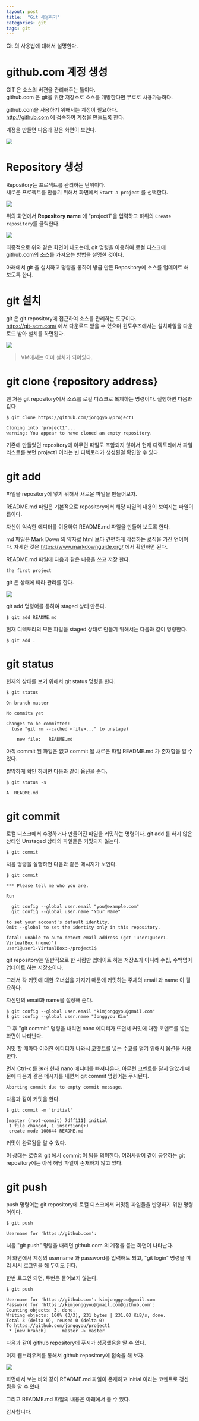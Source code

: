```yaml
---
layout: post
title:  "Git 사용하기"
categories: git
tags: git
---
```


Git 의 사용법에 대해서 설명한다.

# github.com 계정 생성

GIT 은 소스의 버젼을 관리해주는 툴이다.  
github.com 은 git을 위한 저장소로 소스를 개방한다면 무료로 사용가능하다. 

github.com을 사용하기 위해서는 계정이 필요하다.  
http://github.com 에 접속하여 계정을 만들도록 한다.

계정을 만들면 다음과 같은 화면이 보인다.

![](https://shiftyou.github.io/cloudnative/images/git1.png)


# Repository 생성

Repository는 프로젝트를 관리하는 단위이다.  
새로운 프로젝트를 만들기 위해서 화면에서 `Start a project` 를 선택한다.

![](https://shiftyou.github.io/cloudnative/images/git2.png)

위의 화면에서 **Repository name** 에 "project1"을 입력하고 하위의 `Create repository`를 클릭한다.

![](https://shiftyou.github.io/cloudnative/images/git3.png)

최종적으로 위와 같은 화면이 나오는데, git 명령을 이용하여 로컬 디스크에 github.com의 소스를 가져오는 방법을 설명한 것이다.

아래에서 git 을 설치하고 명령을 통하여 방금 만든 Repository에 소스를 업데이트 해 보도록 한다.

# git 설치

git 은 git repository에 접근하여 소스를 관리하는 도구이다.   
https://git-scm.com/ 에서 다운로드 받을 수 있으며 윈도우즈에서는 설치파일을 다운로드 받아 설치를 하면된다.

![](https://shiftyou.github.io/cloudnative/images/git4.png)

>VM에서는 이미 설치가 되어있다.

# git clone {repository address}

맨 처음 git repository에서 소스를 로컬 디스크로 복제하는 명령이다. 실행하면 다음과 같다

~~~
$ git clone https://github.com/jonggyou/project1

Cloning into 'project1'...
warning: You appear to have cloned an empty repository.
~~~

기존에 만들었던 repository에 아무런 파일도 포함되지 않아서 현재 디렉토리에서 파일 리스트를 보면 project1 이라는 빈 디렉토리가 생성된걸 확인할 수 있다.

# git add

파일을 repository에 넣기 위해서 새로운 파일을 만들어보자.

README.md 파일은 기본적으로 repository에서 해당 파일의 내용이 보여지는 파일이름이다.

자신이 익숙한 에디터를 이용하여 README.md 파일을 만들어 보도록 한다.

md 파일은 Mark Down 의 약자로 html 보다 간편하게 작성하는 로직을 가진 언어이다. 자세한 것은 https://www.markdownguide.org/ 에서 확인하면 된다.

README.md 파일에 다음과 같은 내용을 쓰고 저장 한다.

~~~
the first project
~~~

git 은 상태에 따라 관리를 한다.

![](https://shiftyou.github.io/cloudnative/images/git5.png)

git add 명령어를 통하여 staged 상태 만든다.

~~~
$ git add README.md
~~~

현재 디렉토리의 모든 파일을 staged 상태로 만들기 위해서는 다음과 같이 명령한다.

~~~
$ git add .
~~~

# git status

현재의 상태를 보기 위해서 git status 명령을 한다.

~~~
$ git status

On branch master

No commits yet

Changes to be committed:
  (use "git rm --cached <file>..." to unstage)

	new file:   README.md

~~~

아직 commit 된 파일은 없고 commit 될 새로운 파일 README.md 가 존재함을 알 수 있다.

짤막하게 확인 하려면 다음과 같이 옵션을 준다.

~~~
$ git status -s

A  README.md
~~~

# git commit

로컬 디스크에서 수정하거나 만들어진 파일을 커밋하는 명령이다. git add 를 하지 않은 상태인 Unstaged 상태의 파일들은 커밋되지 않는다.

~~~
$ git commit
~~~

처음 명령을 실행하면 다음과 같은 메시지가 보인다.

~~~
$ git commit

*** Please tell me who you are.

Run

  git config --global user.email "you@example.com"
  git config --global user.name "Your Name"

to set your account's default identity.
Omit --global to set the identity only in this repository.

fatal: unable to auto-detect email address (got 'user1@user1-VirtualBox.(none)')
user1@user1-VirtualBox:~/project1$ 
~~~

git repository는 일반적으로 한 사람만 업데이트 하는 저장소가 아니라 수십, 수백명이 업데이트 하는 저장소이다.  

그래서 각 커밋에 대한 오너쉽을 가지기 때문에 커밋하는 주체의 email 과 name 이 필요하다.

자신만의 email과 name을 설정해 준다.

~~~
$ git config --global user.email "kimjonggyou@gmail.com"
$ git config --global user.name "Jonggyou Kim"
~~~

그 후 "git commit" 명령을 내리면 nano 에디터가 뜨면서 커밋에 대한 코멘트를 넣는 화면이 나타난다.

커밋 할 때마다 이러한 에디터가 나와서 코멧트를 넣는 수고를 덜기 위해서 옵션을 사용한다.

먼저 Ctrl-x 를 눌러 현재 nano 에디터를 빠져나온다. 아무런 코멘트를 달지 않았기 때문에 다음과 같은 메시지를 내면서 git commit 명령어는 무시된다.

~~~
Aborting commit due to empty commit message.
~~~

다음과 같이 커밋을 한다.

~~~
$ git commit -m 'initial'

[master (root-commit) 7dff111] initial
 1 file changed, 1 insertion(+)
 create mode 100644 README.md
~~~

커밋이 완료됨을 알 수 있다.

이 상태는 로컬의 git 에서 commit 이 됨을 의미한다. 여러사람이 같이 공유하는 git repository에는 아직 해당 파일이 존재하지 않고 있다.


# git push

push 명령어는 git repository에 로컬 디스크에서 커밋된 파일들을 반영하기 위한 명령어이다.

~~~
$ git push

Username for 'https://github.com': 
~~~

처음 "git push" 명령을 내리면 github.com 의 계정을 묻는 화면이 나타난다.

이 화면에서 계정의 username 과 password를 입력해도 되고, "git login" 명령을 미리 써서 로그인을 해 두어도 된다.

한번 로그인 되면, 두번은 물어보지 않는다.

~~~
$ git push

Username for 'https://github.com': kimjonggyou@gmail.com
Password for 'https://kimjonggyou@gmail.com@github.com': 
Counting objects: 3, done.
Writing objects: 100% (3/3), 231 bytes | 231.00 KiB/s, done.
Total 3 (delta 0), reused 0 (delta 0)
To https://github.com/jonggyou/project1
 * [new branch]      master -> master
~~~

다음과 같이 github repository에 푸시가 성공했음을 알 수 있다.

이제 웹브라우저를 통해서 github repository에 접속을 해 보자.

![](https://shiftyou.github.io/cloudnative/images/git6.png)

화면에서 보는 바와 같이 README.md 파일이 존재하고 initial 이라는 코멘트로 갱신됨을 알 수 있다.

그리고 README.md 파일의 내용은 아래에서 볼 수 있다.


감사합니다.
